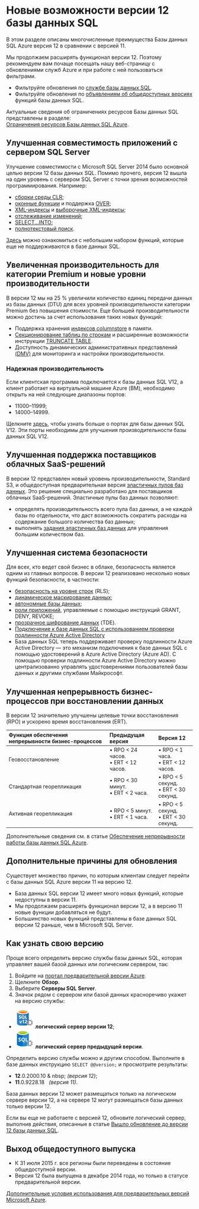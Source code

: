 <properties 
	pageTitle="Новые возможности версии 12 базы данных SQL | Microsoft Azure" 
	description="В статье описаны преимущества для облачных бизнес-систем, использующих базу данных SQL Azure, после обновления до версии 12." 
	services="sql-database" 
	documentationCenter="" 
	authors="MightyPen" 
	manager="jeffreyg" 
	editor=""/>


<tags 
	ms.service="sql-database" 
	ms.workload="data-management" 
	ms.tgt_pltfrm="na" 
	ms.devlang="na" 
	ms.topic="get-started-article" 
	ms.date="09/15/2015" 
	ms.author="genemi"/>


# Новые возможности версии 12 базы данных SQL


В этом разделе описаны многочисленные преимущества Базы данных SQL Azure версия 12 в сравнении с версией 11.


Мы продолжаем расширять функционал версии 12. Поэтому рекомендуем вам почаще посещать нашу веб-страницу с обновлениями служб Azure и при работе с ней пользоваться фильтрами.


- Фильтруйте обновления по [службе базы данных SQL](http://azure.microsoft.com/updates/?service=sql-database).
- Фильтруйте обновления по [объявлениям об общедоступных версиях](http://azure.microsoft.com/updates/?service=sql-database&update-type=general-availability) функций базы данных SQL.


Актуальные сведения об ограничениях ресурсов Базы данных SQL представлены в разделе: <br/>[Ограничения ресурсов Базы данных SQL Azure](sql-database-resource-limits.md).


## Улучшенная совместимость приложений с сервером SQL Server


Улучшение совместимости с Microsoft SQL Server 2014 было основной целью версии 12 базы данных SQL. Помимо прочего, версия 12 вышла на один уровень с сервером SQL Server с точки зрения возможностей программирования. Например:


- [сборки среды CLR](http://msdn.microsoft.com/library/ms189524.aspx);
- [оконные функции](http://msdn.microsoft.com/library/bb934097.aspx) и поддержка [OVER](http://msdn.microsoft.com/library/ms189461.aspx); 
- [XML-индексы](http://msdn.microsoft.com/library/bb934097.aspx) и [выборочные XML-индексы](http://msdn.microsoft.com/library/jj670104.aspx);
- [отслеживание изменений](http://msdn.microsoft.com/library/bb933875.aspx);
- [SELECT...INTO](http://msdn.microsoft.com/library/ms188029.aspx);
- [полнотекстовый поиск](http://msdn.microsoft.com/library/ms142571.aspx).


[Здесь](http://msdn.microsoft.com/library/azure/ee336281.aspx) можно ознакомиться с небольшим набором функций, которые еще не поддерживаются в базе данных SQL.


## Увеличенная производительность для категории Premium и новые уровни производительности


В версии 12 мы на 25 % увеличили количество единиц передачи данных из базы данных (DTU) для всех уровней производительности категории Premium без повышения стоимости. Еще большей производительности можно достичь за счет использования таких новых функций:


- Поддержка хранения [индексов columnstore](http://msdn.microsoft.com/library/gg492153.aspx) в памяти.
- [Секционирование таблиц по строкам](http://msdn.microsoft.com/library/ms187802.aspx) и расширенные возможности инструкции [TRUNCATE TABLE](http://msdn.microsoft.com/library/ms177570.aspx).
- Доступность динамических административных представлений [(DMV)](http://msdn.microsoft.com/library/ms188754.aspx) для мониторинга и настройки производительности.


### Надежная производительность


Если клиентская программа подключается к базы данных SQL V12, а клиент работает на виртуальной машине Azure (ВМ), необходимо открыть на ней следующие диапазоны портов:

- 11000–11999;
- 14000–14999.


Щелкните [здесь](sql-database-develop-direct-route-ports-adonet-v12.md), чтобы узнать больше о портах для базы данных SQL V12. Эти порты необходимы для улучшения производительности базы данных SQL V12.


## Улучшенная поддержка поставщиков облачных SaaS-решений


В версии 12 представлен новый уровень производительности, Standard S3, и общедоступная предварительная версия [эластичных пулов баз данных](sql-database-elastic-pool.md). Это решение специально разработано для поставщиков облачных SaaS-решений. Эластичные пулы баз данных позволяют:


- определять производительность всего пула баз данных, а не каждой базы по отдельности, что даст возможность сократить расходы на содержание большого количества баз данных;
- выполнять [задания эластичных баз данных](sql-database-elastic-jobs-overview.md) для управления большим количеством баз.


## Улучшенная система безопасности


Для всех, кто ведет свой бизнес в облаке, безопасность является одним из главных вопросов. В версии 12 реализовано несколько новых функций безопасности, в частности:


- [безопасность на уровне строк](http://msdn.microsoft.com/library/dn765131.aspx) (RLS);
- [динамическое маскирование данных](sql-database-dynamic-data-masking-get-started.md);
- [автономные базы данных](http://msdn.microsoft.com/library/azure/ff394108.aspx);
- [роли приложений](http://msdn.microsoft.com/library/ms190998.aspx), управляемые с помощью инструкций GRANT, DENY, REVOKE;
- [прозрачное шифрование данных](http://msdn.microsoft.com/library/0bf7e8ff-1416-4923-9c4c-49341e208c62.aspx) (TDE).
- [Подключение к базе данных SQL с использованием проверки подлинности Azure Active Directory](sql-database-aad-authentication.md)
 - База данных SQL теперь поддерживает проверку подлинности Azure Active Directory — это механизм подключения к базе данных SQL с помощью удостоверений в Azure Active Directory (Azure AD). С помощью проверки подлинности Azure Active Directory можно централизованно управлять удостоверениями пользователей базы данных и другими службами Майкрософт.


## Улучшенная непрерывность бизнес-процессов при восстановлении данных


В версии 12 значительно улучшены целевые точки восстановления (RPO) и ускорено время восстановления (ERT).


| Функция обеспечения непрерывности бизнес-процессов | Предыдущая версия | Версия 12 |
| :-- | :-- | :-- |
| Геовосстановление | • RPO < 24 часов.<br/>• ERT < 12 часов. | • RPO < 1 часа.<br/>• ERT < 12 часов. |
| Стандартная георепликация | • RPO < 30 минут.<br/>• ERT < 2 часа. | • RPO < 5 секунд.<br/>• ERT < 30 секунд. |
| Активная георепликация | • RPO < 5 минут.<br/>• ERT < 1 часа. | • RPO < 5 секунд.<br/>• ERT < 30 секунд. |


Дополнительные сведения см. в статье [Обеспечение непрерывности работы базы данных SQL Azure](http://msdn.microsoft.com/library/azure/hh852669.aspx).


## Дополнительные причины для обновления


Существует множество причин, по которым клиентам следует перейти с базы данных SQL Azure версии 11 на версию 12.


- База данных SQL версии 12 имеет много новых функций, которые недоступны в версии 11.
- Мы продолжаем расширять функционал версии 12, а в версию 11 новые функции добавляться не будут.
- Большинство новых функций представлены в базе данных SQL версии 12 раньше, чем в Microsoft SQL Server.


## Как узнать свою версию


Проще всего определить версию службы базы данных SQL, которая управляет вашей базой данных или логическим сервером, так:


1. Войдите на [портал предварительной версии Azure](http://portal.azure.com/).
2. Щелкните **Обзор**.
3. Выберите **Серверы SQL Server**.
4. Значок рядом с сервером или базой данных красноречиво укажет на версию службы:
 - ![Значок сервера версии 12](./media/sql-database-v12-whats-new/v12_icon.png) **логический сервер версии 12**;
 - ![Значок сервера более ранней версии](./media/sql-database-v12-whats-new/earlier_icon.png) **логический сервер предыдущей версии**.


Определить версию службы можно и другим способом. Выполните в базе данных инструкцию `SELECT @@version;` и просмотрите результаты:


- **12**.0.2000.10 & nbsp; *(версия 12)*;
- **11**.0.9228.18 &nbsp; *(версия 11)*.


База данных версии 12 может размещаться только на логическом сервере версии 12, а на сервере 12 могут размещаться базы данных только версии 12.


Если вы еще не работаете с версией 12, обновите логический сервер, выполнив действия, описанные в статье [Вышло обновление до версии 12 базы данных SQL](sql-database-v12-upgrade.md).


## <a name="V12AzureSqlDbPreviewGaTable"></a> Выход общедоступного выпуска


- К 31 июля 2015 г. все регионы были переведены в состояние общедоступной версии.
- Версия 12 была выпущена в декабре 2014 года, но только в статусе предварительной версии.

[Дополнительные условия использования для предварительных версий Microsoft Azure](http://azure.microsoft.com/support/legal/preview-supplemental-terms/).

<!---HONumber=Sept15_HO3-->